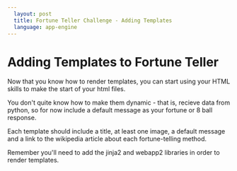 ```yaml
---
  layout: post
  title: Fortune Teller Challenge - Adding Templates
  language: app-engine
---
```


# Adding Templates to Fortune Teller

Now that you know how to render templates, you can start using your HTML skills to make the start of your html files.

You don't quite know how to make them dynamic - that is, recieve data from python, so for now include a default message as your fortune or 8 ball response.

Each template should include a title, at least one image, a default message and a link to the wikipedia article about each fortune-telling method.

Remember you'll need to add the jinja2 and webapp2 libraries in order to render templates. 

